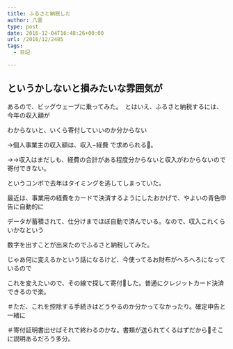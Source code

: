 ```yaml
---
title: ふるさと納税した
author: 八雲
type: post
date: 2016-12-04T16:48:26+00:00
url: /2016/12/2485
tags:
  - 日記

---
```

## というかしないと損みたいな雰囲気が

あるので、ビッグウェーブに乗ってみた。　とはいえ、ふるさと納税するには、今年の収入額が
  
わからないと、いくら寄付していいのか分からない
  
→個人事業主の収入額は、収入−経費 で求められる。
  
→→収入はまだしも、経費の合計がある程度分からないと収入がわからないので寄付できない。
  
というコンボで去年はタイミングを逃してしまっていた。

最近は、事業用の経費をカードで決済するようにしたおかげで、やよいの青色申告に自動的に
  
データが蓄積されて、仕分けまでほぼ自動で済んでいる。なので、収入これくらいかなという
  
数字を出すことが出来たのでふるさと納税してみた。

じゃあ何に変えるかという話になるけど、今使ってるお財布がへろへろになっているので
  
これを変えたいので、その線で探して寄付した。普通にクレジットカード決済できるので楽。
  
＃ただ、これを控除する手続きはどうやるのか分かってなかったり。確定申告と一緒に
  
＃寄付証明書出せばそれで終わるのかな。書類が送られてくるはずだからそこに説明あるだろう多分。
